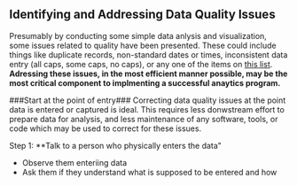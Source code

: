 ## Identifying and Addressing Data Quality Issues

Presumably by conducting some simple data anlysis and visualization, some issues related to quality have been presented. These could include things like duplicate records, non-standard dates or times, inconsistent data entry (all caps, some caps, no caps), or any one of the items on [this list](https://github.com/Quartz/bad-data-guide). **Adressing these issues, in the most efficient manner possible, may be the most critical component to implmenting a successful anaytics program.**

###Start at the point of entry###
Correcting data quality issues at the point data is entered or captured is ideal. This requires less donwstream effort to prepare data for analysis, and less maintenance of any software, tools, or code which may be used to correct for these issues.

Step 1: **Talk to a person who physically enters the data"
* Observe them enteriing data
* Ask them if they understand what is supposed to be entered and how
